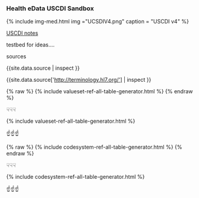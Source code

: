 ### Health eData USCDI Sandbox

{% include img-med.html img ="UCSDIV4.png"  caption = "USCDI v4" %}

[USCDI notes](https://hackmd.io/@erichaas/BJXs2R672)



testbed for ideas....

sources

{{site.data.source | inspect }}

<!-- {% raw %} {{site.data.source['http://terminology.hl7.org/'] }}
 {% endraw %} -->


{{site.data.source['http://terminology.hl7.org/'] | inspect }}


{% raw %} {% include valueset-ref-all-table-generator.html %}
 {% endraw %}

 &#9759;&#9759;&#9759;

{% include valueset-ref-all-table-generator.html %}

&#x261D;&#x261D;&#x261D;


{% raw %} {% include codesystem-ref-all-table-generator.html %}
 {% endraw %}

 &#9759;&#9759;&#9759;

{% include codesystem-ref-all-table-generator.html %}

&#x261D;&#x261D;&#x261D;

